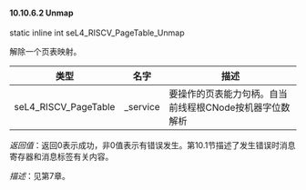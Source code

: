 #### 10.10.6.2  Unmap

static inline int seL4_RISCV_PageTable_Unmap

解除一个页表映射。

类型 | 名字 | 描述
--- | --- | ---
seL4_RISCV_PageTable | _service | 要操作的页表能力句柄。自当前线程根CNode按机器字位数解析

*返回值*：返回0表示成功，非0值表示有错误发生。第10.1节描述了发生错误时消息寄存器和消息标签有关内容。

*描述*：见第7章。
